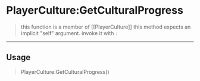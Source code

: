 # PlayerCulture:GetCulturalProgress
> this function is a member of [[PlayerCulture]]
> this method expects an implicit "self" argument. invoke it with `:`
-----
## Usage
> PlayerCulture:GetCulturalProgress()
